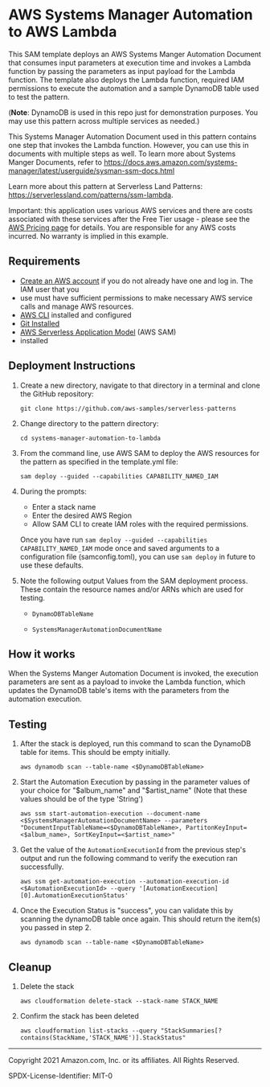 # AWS Systems Manager Automation to AWS Lambda

This SAM template deploys an AWS Systems Manger Automation Document that consumes input parameters at execution time and invokes a Lambda function by 
passing the parameters as input payload for the Lambda function. The template also deploys the Lambda function, required IAM permissions to execute the 
automation and a sample DynamoDB table used to test the pattern.

(**Note**: DynamoDB is used in this repo just for demonstration purposes. You may use this pattern across multiple services as needed.)

This Systems Manager Automation Document used in this pattern contains one step that invokes the Lambda function. However, you can use this in documents with 
multiple steps as well. To learn more about Systems Manger Documents, refer to https://docs.aws.amazon.com/systems-manager/latest/userguide/sysman-ssm-docs.html

Learn more about this pattern at Serverless Land Patterns: https://serverlessland.com/patterns/ssm-lambda.

Important: this application uses various AWS services and there are costs associated with these services after the Free Tier usage - please see the 
[AWS Pricing page](https://aws.amazon.com/pricing/) for details. You are responsible for any AWS costs incurred. No warranty is implied in this example.

## Requirements

* [Create an AWS account](https://portal.aws.amazon.com/gp/aws/developer/registration/index.html) if you do not already have one and log in. The IAM user that you 
* use must have sufficient permissions to make necessary AWS service calls and manage AWS resources.
* [AWS CLI](https://docs.aws.amazon.com/cli/latest/userguide/install-cliv2.html) installed and configured
* [Git Installed](https://git-scm.com/book/en/v2/Getting-Started-Installing-Git)
* [AWS Serverless Application Model](https://docs.aws.amazon.com/serverless-application-model/latest/developerguide/serverless-sam-cli-install.html) (AWS SAM) 
* installed

## Deployment Instructions

1. Create a new directory, navigate to that directory in a terminal and clone the GitHub repository:
    ```
    git clone https://github.com/aws-samples/serverless-patterns
    ```
2. Change directory to the pattern directory:
    ```
    cd systems-manager-automation-to-lambda
    ```
3. From the command line, use AWS SAM to deploy the AWS resources for the pattern as specified in the template.yml file:
    ```
    sam deploy --guided --capabilities CAPABILITY_NAMED_IAM
    ```
4. During the prompts:
    * Enter a stack name
    * Enter the desired AWS Region
    * Allow SAM CLI to create IAM roles with the required permissions.

    Once you have run `sam deploy --guided --capabilities CAPABILITY_NAMED_IAM` mode once and saved arguments to a configuration file (samconfig.toml), 
    you can use `sam deploy` in future to use these defaults.

5. Note the following output Values from the SAM deployment process. These contain the resource names and/or ARNs which are used for testing.

    * ```
      DynamoDBTableName
      ```

    * ```
      SystemsManagerAutomationDocumentName
      ```  


## How it works
When the Systems Manger Automation Document is invoked, the execution parameters are sent as a payload to invoke the Lambda function, which updates the DynamoDB 
table's items with the parameters from the automation execution.

## Testing
1. After the stack is deployed, run this command to scan the DynamoDB table for items. This should be empty initially.

   ```
   aws dynamodb scan --table-name <$DynamoDBTableName>
   ```

2. Start the Automation Execution by passing in the parameter values of your choice for "$album_name" and "$artist_name" 
   (Note that these values should be of the type 'String')

    ```
    aws ssm start-automation-execution --document-name <$SystemsManagerAutomationDocumentName> --parameters "DocumentInputTableName=<$DynamoDBTableName>, PartitonKeyInput=<$album_name>, SortKeyInput=<$artist_name>"
    ```  
3. Get the value of the `AutomationExecutionId` from the previous step's output and run the following command to verify the execution ran successfully.

    ```
    aws ssm get-automation-execution --automation-execution-id <$AutomationExecutionId> --query '[AutomationExecution][0].AutomationExecutionStatus'
    ```

4. Once the Execution Status is "success", you can validate this by scanning the dynamoDB table once again. This should return the item(s) you passed in step 2.

    ```
    aws dynamodb scan --table-name <$DynamoDBTableName>
    ```

## Cleanup

1. Delete the stack
    ```
    aws cloudformation delete-stack --stack-name STACK_NAME
    ```
1. Confirm the stack has been deleted
    ```
    aws cloudformation list-stacks --query "StackSummaries[?contains(StackName,'STACK_NAME')].StackStatus"
    ```
----
Copyright 2021 Amazon.com, Inc. or its affiliates. All Rights Reserved.

SPDX-License-Identifier: MIT-0

